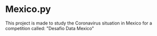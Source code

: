 # Mexico.py
This project is made to study the Coronavirus situation in Mexico for a competition called: "Desafio Data Mexico"
